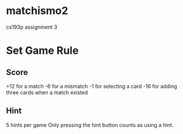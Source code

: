 matchismo2
==========
cs193p assignment 3

Set Game Rule
=============

Score
-----
+12 for a match
-6 for a mismatch
-1 for selecting a card
-16 for adding three cards when a match existed

Hint
----
5 hints per game
Only pressing the hint button counts as using a hint.


